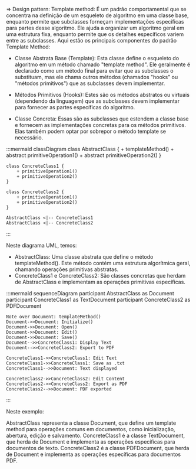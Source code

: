 => Design pattern: Template method:
É um padrão comportamental que se concentra na definição de um esqueleto de algoritmo em uma classe base, enquanto permite que subclasses forneçam implementações específicas para partes desse algoritmo. Ele ajuda a organizar um algoritmo geral em uma estrutura fixa, enquanto permite que os detalhes específicos variem entre as subclasses.
Aqui estão os principais componentes do padrão Template Method:

- Classe Abstrata Base (Template): Esta classe define o esqueleto do algoritmo em um método chamado "template method". Ele geralmente é declarado como um método final para evitar que as subclasses o substituam, mas ele chama outros métodos (chamados "hooks" ou "métodos primitivos") que as subclasses devem implementar.

- Métodos Primitivos (Hooks): Estes são os métodos abstratos ou virtuais (dependendo da linguagem) que as subclasses devem implementar para fornecer as partes específicas do algoritmo.

- Classe Concreta: Essas são as subclasses que estendem a classe base e fornecem as implementações concretas para os métodos primitivos. Elas também podem optar por sobrepor o método template se necessário.

:::mermaid
classDiagram
    class AbstractClass {
        + templateMethod()
        + abstract primitiveOperation1()
        + abstract primitiveOperation2()
    }

    class ConcreteClass1 {
        + primitiveOperation1()
        + primitiveOperation2()
    }

    class ConcreteClass2 {
        + primitiveOperation1()
        + primitiveOperation2()
    }

    AbstractClass <|-- ConcreteClass1
    AbstractClass <|-- ConcreteClass2
:::

Neste diagrama UML, temos:

- AbstractClass: Uma classe abstrata que define o método templateMethod(). Este método contém uma estrutura algorítmica geral, chamando operações primitivas abstratas.
- ConcreteClass1 e ConcreteClass2: São classes concretas que herdam de AbstractClass e implementam as operações primitivas específicas.


:::mermaid
sequenceDiagram
    participant AbstractClass as Document
    participant ConcreteClass1 as TextDocument
    participant ConcreteClass2 as PDFDocument

    Note over Document: templateMethod()
    Document->>Document: Initialize()
    Document->>Document: Open()
    Document->>Document: Edit()
    Document->>Document: Save()
    Document-->>ConcreteClass1: Display Text
    Document-->>ConcreteClass2: Export to PDF

    ConcreteClass1->>ConcreteClass1: Edit Text
    ConcreteClass1->>ConcreteClass1: Save as .txt
    ConcreteClass1-->>Document: Text displayed

    ConcreteClass2->>ConcreteClass2: Edit Content
    ConcreteClass2->>ConcreteClass2: Export as PDF
    ConcreteClass2-->>Document: PDF exported
:::

Neste exemplo:

AbstractClass representa a classe Document, que define um template method para operações comuns em documentos, como inicialização, abertura, edição e salvamento.
ConcreteClass1 é a classe TextDocument, que herda de Document e implementa as operações específicas para documentos de texto.
ConcreteClass2 é a classe PDFDocument, que herda de Document e implementa as operações específicas para documentos PDF.
